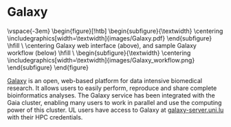 # Galaxy
\vspace{-3em}
\begin{figure}[!htb]
  \begin{subfigure}{\textwidth}
    \centering
    \includegraphics[width=\textwidth]{images/Galaxy.pdf}
  \end{subfigure}
  \hfill \\
  \centering
  Galaxy web interface (above), and sample Galaxy workflow (below)
  \hfill \\
  \begin{subfigure}{\textwidth}
    \centering
    \includegraphics[width=\textwidth]{images/Galaxy_workflow.png}
  \end{subfigure}
  \end{figure}

[Galaxy](http://galaxyproject.org) is an open, web-based platform for data intensive biomedical research. It allows users to easily perform, reproduce and share complete bioinformatics analyses.
The Galaxy service has been integrated with the Gaia cluster, enabling many users to work in parallel and use the computing power of this cluster.
UL users have access to Galaxy at [galaxy-server.uni.lu](http://galaxy-server.uni.lu) with their HPC credentials.
